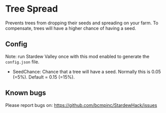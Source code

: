# Tree Spread
Prevents trees from dropping their seeds and spreading on your farm. To compensate, trees will have a higher chance of having a seed.  

## Config
Note: run Stardew Valley once with this mod enabled to generate the `config.json` file.
* SeedChance: Chance that a tree will have a seed. Normally this is 0.05 (=5%). Default = 0.15 (=15%).

## Known bugs
Please report bugs on: https://github.com/bcmpinc/StardewHack/issues
